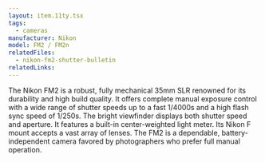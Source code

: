 ```yaml
---
layout: item.11ty.tsx
tags:
  - cameras
manufacturer: Nikon
model: FM2 / FM2n
relatedFiles:
  - nikon-fm2-shutter-bulletin
relatedLinks:
---
```


The Nikon FM2 is a robust, fully mechanical 35mm SLR renowned for its durability and high build quality. It offers complete manual exposure control with a wide range of shutter speeds up to a fast 1/4000s and a high flash sync speed of 1/250s. The bright viewfinder displays both shutter speed and aperture. It features a built-in center-weighted light meter. Its Nikon F mount accepts a vast array of lenses. The FM2 is a dependable, battery-independent camera favored by photographers who prefer full manual operation.
